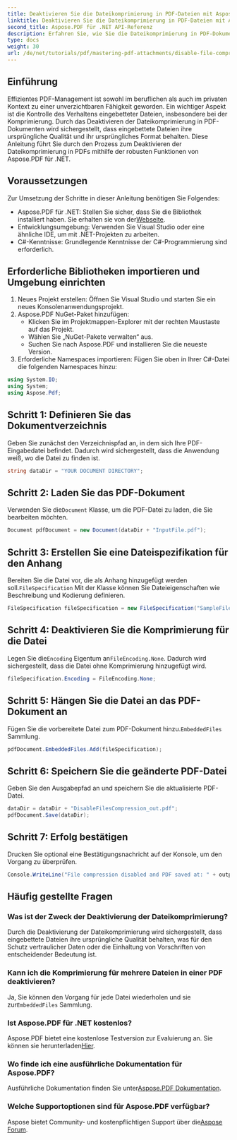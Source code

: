 ```yaml
---
title: Deaktivieren Sie die Dateikomprimierung in PDF-Dateien mit Aspose.PDF für .NET
linktitle: Deaktivieren Sie die Dateikomprimierung in PDF-Dateien mit Aspose.PDF für .NET
second_title: Aspose.PDF für .NET API-Referenz
description: Erfahren Sie, wie Sie die Dateikomprimierung in PDF-Dokumenten mit Aspose.PDF für .NET deaktivieren. Dieses ausführliche Tutorial führt Sie Schritt für Schritt durch den Prozess, um eingebettete Dateien sicherzustellen.
type: docs
weight: 30
url: /de/net/tutorials/pdf/mastering-pdf-attachments/disable-file-compression-in-pdf-files/
---
```

## Einführung

Effizientes PDF-Management ist sowohl im beruflichen als auch im privaten Kontext zu einer unverzichtbaren Fähigkeit geworden. Ein wichtiger Aspekt ist die Kontrolle des Verhaltens eingebetteter Dateien, insbesondere bei der Komprimierung. Durch das Deaktivieren der Dateikomprimierung in PDF-Dokumenten wird sichergestellt, dass eingebettete Dateien ihre ursprüngliche Qualität und ihr ursprüngliches Format behalten. Diese Anleitung führt Sie durch den Prozess zum Deaktivieren der Dateikomprimierung in PDFs mithilfe der robusten Funktionen von Aspose.PDF für .NET.

## Voraussetzungen

Zur Umsetzung der Schritte in dieser Anleitung benötigen Sie Folgendes:

-  Aspose.PDF für .NET: Stellen Sie sicher, dass Sie die Bibliothek installiert haben. Sie erhalten sie von der[Webseite](https://releases.aspose.com/pdf/net/).  
- Entwicklungsumgebung: Verwenden Sie Visual Studio oder eine ähnliche IDE, um mit .NET-Projekten zu arbeiten.
- C#-Kenntnisse: Grundlegende Kenntnisse der C#-Programmierung sind erforderlich.

## Erforderliche Bibliotheken importieren und Umgebung einrichten

1. Neues Projekt erstellen: Öffnen Sie Visual Studio und starten Sie ein neues Konsolenanwendungsprojekt.
2. Aspose.PDF NuGet-Paket hinzufügen:
   - Klicken Sie im Projektmappen-Explorer mit der rechten Maustaste auf das Projekt.
   - Wählen Sie „NuGet-Pakete verwalten“ aus.
   - Suchen Sie nach Aspose.PDF und installieren Sie die neueste Version.
3. Erforderliche Namespaces importieren:
   Fügen Sie oben in Ihrer C#-Datei die folgenden Namespaces hinzu:

```csharp
using System.IO;
using System;
using Aspose.Pdf;
```

## Schritt 1: Definieren Sie das Dokumentverzeichnis

Geben Sie zunächst den Verzeichnispfad an, in dem sich Ihre PDF-Eingabedatei befindet. Dadurch wird sichergestellt, dass die Anwendung weiß, wo die Datei zu finden ist.

```csharp
string dataDir = "YOUR DOCUMENT DIRECTORY";
```

## Schritt 2: Laden Sie das PDF-Dokument

 Verwenden Sie die`Document` Klasse, um die PDF-Datei zu laden, die Sie bearbeiten möchten.

```csharp
Document pdfDocument = new Document(dataDir + "InputFile.pdf");
```

## Schritt 3: Erstellen Sie eine Dateispezifikation für den Anhang

 Bereiten Sie die Datei vor, die als Anhang hinzugefügt werden soll.`FileSpecification` Mit der Klasse können Sie Dateieigenschaften wie Beschreibung und Kodierung definieren.

```csharp
FileSpecification fileSpecification = new FileSpecification("SampleFile.txt", "Sample text file");
```

## Schritt 4: Deaktivieren Sie die Komprimierung für die Datei

 Legen Sie die`Encoding` Eigentum an`FileEncoding.None`. Dadurch wird sichergestellt, dass die Datei ohne Komprimierung hinzugefügt wird.

```csharp
fileSpecification.Encoding = FileEncoding.None;
```

## Schritt 5: Hängen Sie die Datei an das PDF-Dokument an

 Fügen Sie die vorbereitete Datei zum PDF-Dokument hinzu.`EmbeddedFiles` Sammlung.

```csharp
pdfDocument.EmbeddedFiles.Add(fileSpecification);
```

## Schritt 6: Speichern Sie die geänderte PDF-Datei

Geben Sie den Ausgabepfad an und speichern Sie die aktualisierte PDF-Datei.

```csharp
dataDir = dataDir + "DisableFilesCompression_out.pdf";
pdfDocument.Save(dataDir);
```

## Schritt 7: Erfolg bestätigen

Drucken Sie optional eine Bestätigungsnachricht auf der Konsole, um den Vorgang zu überprüfen.

```csharp
Console.WriteLine("File compression disabled and PDF saved at: " + outputFile);
```

## Häufig gestellte Fragen

### Was ist der Zweck der Deaktivierung der Dateikomprimierung?
Durch die Deaktivierung der Dateikomprimierung wird sichergestellt, dass eingebettete Dateien ihre ursprüngliche Qualität behalten, was für den Schutz vertraulicher Daten oder die Einhaltung von Vorschriften von entscheidender Bedeutung ist.

### Kann ich die Komprimierung für mehrere Dateien in einer PDF deaktivieren?
 Ja, Sie können den Vorgang für jede Datei wiederholen und sie zur`EmbeddedFiles` Sammlung.

### Ist Aspose.PDF für .NET kostenlos?
 Aspose.PDF bietet eine kostenlose Testversion zur Evaluierung an. Sie können sie herunterladen[Hier](https://releases.aspose.com/).

### Wo finde ich eine ausführliche Dokumentation für Aspose.PDF?
 Ausführliche Dokumentation finden Sie unter[Aspose.PDF Dokumentation](https://reference.aspose.com/pdf/net/).

### Welche Supportoptionen sind für Aspose.PDF verfügbar?
 Aspose bietet Community- und kostenpflichtigen Support über die[Aspose Forum](https://forum.aspose.com/c/pdf/10).